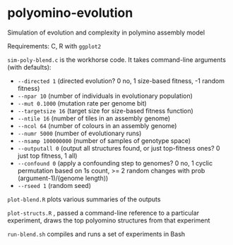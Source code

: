 # polyomino-evolution
Simulation of evolution and complexity in polymino assembly model

Requirements: C, R with `ggplot2` 

`sim-poly-blend.c` is the workhorse code. It takes command-line arguments (with defaults):
* `--directed 1` (directed evolution? 0 no, 1 size-based fitness, -1 random fitness)
* `--npar 10` (number of individuals in evolutionary population)
* `--mut 0.1000` (mutation rate per genome bit)
* `--targetsize 16` (target size for size-based fitness function)
* `--ntile 16` (number of tiles in an assembly genome)
* `--ncol 64` (number of colours in an assembly genome)
* `--numr 5000` (number of evolutionary runs)
* `--nsamp 100000000` (number of samples of genotype space)
* `--outputall 0` (output all structures found, or just top-fitness ones? 0 just top fitness, 1 all)
* `--confound 0` (apply a confounding step to genomes? 0 no, 1 cyclic permutation based on 1s count, >= 2 random changes with prob (argument-1)/(genome length))
* `--rseed 1` (random seed)

`plot-blend.R` plots various summaries of the outputs

`plot-structs.R` , passed a command-line reference to a particular experiment, draws the top polyomino structures from that experiment

`run-blend.sh` compiles and runs a set of experiments in Bash
